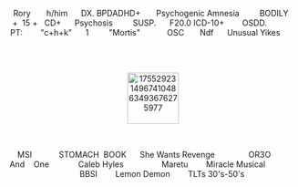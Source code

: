 

<p align="center">‎   Rory ‎ ‎ ‎ ‎ ‎ ‎ h/him‎ ‎ ‎ ‎ ‎ ‎ ‎DX. BPDADHD‎+ ‎‎ ‎‎ ‎‎ ‎‎ ‎‎ ‎‎ ‎Psychogenic Amnesia ‎  ‎  ‎  ‎  ‎  ‎  ‎  ‎ ‎‎‎BODILY  ‎ ‎ ‎ ‎+ ‎ ‎15 ‎+‎   ‎  ‎‎ CD+    ‎   ‎  ‎ ‎  ‎‎ Psychosis‎ ‎ ‎ ‎  ‎  ‎  ‎  ‎ ‎‎ SUSP.  ‎ ‎ ‎ ‎ ‎ F20.0 ICD-10+ ‎ ‎  ‎  ‎  ‎  ‎ ‎ OSDD. ‎  ‎  ‎  ‎  ‎ ‎ ‎ ‎ ‎ ‎ ‎ ‎ PT: ‎‎ ‎‎ ‎‎ ‎‎ ‎‎ ‎‎ ‎‎ "‎‎c+h+k‎" ‎ ‎ ‎ ‎ ‎ 1 ‎‎ ‎‎ ‎‎ ‎‎ ‎‎ ‎‎ ‎‎ ‎‎‎ ‎"Mortis" ‎ ‎ ‎ ‎‎ ‎‎ ‎‎ ‎‎ ‎ ‎ ‎ ‎ OSC ‎ ‎ ‎ ‎ ‎ ‎ Ndf‎ ‎ ‎ ‎ ‎ ‎ Unusual Yikes‎ ‎ ‎ ‎ ‎ ‎ ‎ ‎ ‎ ‎ ‎ ‎
 
‎ <p align="center"><img width="90" height="90" alt="17552923149674104863493676275977" src="https://github.com/user-attachments/assets/213db52b-a205-4ac2-a0f6-21512ac0597f" />








 ‎ ‎ ‎ ‎ ‎ ‎ ‎ ‎‎ ‎ 
 <p align="center">‎   MSI‎ ‎ ‎ ‎ ‎ ‎ ‎ ‎ ‎ ‎ ‎ ‎ STOMACH‎ ‎  BOOK‎ ‎ ‎ ‎ ‎ ‎ She Wants Revenge‎ ‎ ‎‎ ‎ ‎ ‎ ‎ ‎ ‎ ‎  ‎ ‎ ‎ ‎ ‎ OR3O‎‎ ‎‎ ‎ ‎ ‎ ‎ ‎  ‎‎ ‎  ‎ And‎ ‎ ‎ ‎  One‎ ‎ ‎ ‎ ‎‎ ‎ ‎ ‎ ‎ ‎  ‎ ‎ ‎ ‎Caleb Hyles‎ ‎ ‎ ‎ ‎ ‎ ‎ ‎ ‎ ‎ ‎ ‎ ‎ ‎ ‎ ‎ ‎ ‎Maretu‎ ‎ ‎ ‎ ‎ ‎ ‎ ‎ Miracle Musical‎ ‎ ‎ ‎ ‎ ‎ ‎ ‎  ‎ ‎ ‎ ‎ ‎ ‎ ‎ ‎ ‎ ‎ ‎ ‎ ‎ ‎ ‎ BBSI‎ ‎ ‎ ‎ ‎ ‎ ‎ ‎ Lemon Demon‎ ‎ ‎ ‎ ‎ ‎ ‎ ‎ TLTs   ‎30's-50's
  

‎ ‎ 
